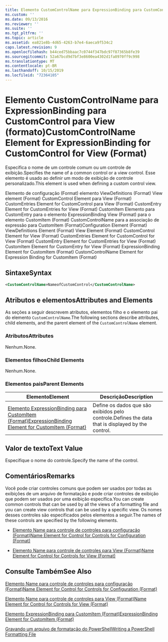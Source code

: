 ```yaml
---
title: Elemento CustomControlName para ExpressionBinding para CustomControl para View (Format) | Microsoft Docs
ms.custom: ''
ms.date: 09/13/2016
ms.reviewer: ''
ms.suite: ''
ms.tgt_pltfrm: ''
ms.topic: article
ms.assetid: ea821e8b-4d65-4263-b7e4-6aeca9f534c2
caps.latest.revision: 9
ms.openlocfilehash: b44ced75bbaac7c0744f347bdc97f87365b8fe39
ms.sourcegitcommit: 52a67bcd9d7bf3e8600ea4302d1fa8970ff9c998
ms.translationtype: MT
ms.contentlocale: pt-BR
ms.lasthandoff: 10/15/2019
ms.locfileid: "72364105"
---
```

# <a name="customcontrolname-element-for-expressionbinding-for-customcontrol-for-view-format"></a><span data-ttu-id="2d884-102">Elemento CustomControlName para ExpressionBinding para CustomControl para View (formato)</span><span class="sxs-lookup"><span data-stu-id="2d884-102">CustomControlName Element for ExpressionBinding for CustomControl for View (Format)</span></span>

<span data-ttu-id="2d884-103">Especifica o nome de um controle comum ou um controle de exibição.</span><span class="sxs-lookup"><span data-stu-id="2d884-103">Specifies the name of a common control or a view control.</span></span> <span data-ttu-id="2d884-104">Esse elemento é usado ao definir um modo de exibição de controle personalizado.</span><span class="sxs-lookup"><span data-stu-id="2d884-104">This element is used when defining a custom control view.</span></span>

<span data-ttu-id="2d884-105">Elemento de configuração (Format) elemento ViewDefinitions (Format) View element (Format) CustomControl Element para View (Format) CustomEntries Element for CustomControl para View (Format) CustomEntry Element for CustomEntries for View (Format) CustomItem Elemento para CustomEntry para o elemento ExpressionBinding View (Format) para o elemento CustomItem (Format) CustomControlName para a associação de expressão para CustomItem (Format)</span><span class="sxs-lookup"><span data-stu-id="2d884-105">Configuration Element (Format) ViewDefinitions Element (Format) View Element (Format) CustomControl Element for View (Format) CustomEntries Element for CustomControl for View (Format) CustomEntry Element for CustomEntries for View (Format) CustomItem Element for CustomEntry for View (Format) ExpressionBinding Element for CustomItem (Format) CustomControlName Element for Expression Binding for CustomItem (Format)</span></span>

## <a name="syntax"></a><span data-ttu-id="2d884-106">Sintaxe</span><span class="sxs-lookup"><span data-stu-id="2d884-106">Syntax</span></span>

```xml
<CustomControlName>NameofCustomControl</CustomControlName>
```

## <a name="attributes-and-elements"></a><span data-ttu-id="2d884-107">Atributos e elementos</span><span class="sxs-lookup"><span data-stu-id="2d884-107">Attributes and Elements</span></span>

<span data-ttu-id="2d884-108">As seções a seguir descrevem atributos, elementos filho e o elemento pai do elemento `CustomControlName`.</span><span class="sxs-lookup"><span data-stu-id="2d884-108">The following sections describe attributes, child elements, and the parent element of the `CustomControlName` element.</span></span>

### <a name="attributes"></a><span data-ttu-id="2d884-109">Atributos</span><span class="sxs-lookup"><span data-stu-id="2d884-109">Attributes</span></span>

<span data-ttu-id="2d884-110">Nenhum.</span><span class="sxs-lookup"><span data-stu-id="2d884-110">None.</span></span>

### <a name="child-elements"></a><span data-ttu-id="2d884-111">Elementos filhos</span><span class="sxs-lookup"><span data-stu-id="2d884-111">Child Elements</span></span>

<span data-ttu-id="2d884-112">Nenhum.</span><span class="sxs-lookup"><span data-stu-id="2d884-112">None.</span></span>

### <a name="parent-elements"></a><span data-ttu-id="2d884-113">Elementos pais</span><span class="sxs-lookup"><span data-stu-id="2d884-113">Parent Elements</span></span>

|<span data-ttu-id="2d884-114">Elemento</span><span class="sxs-lookup"><span data-stu-id="2d884-114">Element</span></span>|<span data-ttu-id="2d884-115">Descrição</span><span class="sxs-lookup"><span data-stu-id="2d884-115">Description</span></span>|
|-------------|-----------------|
|[<span data-ttu-id="2d884-116">Elemento ExpressionBinding para CustomItem (Format)</span><span class="sxs-lookup"><span data-stu-id="2d884-116">ExpressionBinding Element for CustomItem (Format)</span></span>](./expressionbinding-element-for-customitem-for-controls-for-configuration-format.md)|<span data-ttu-id="2d884-117">Define os dados que são exibidos pelo controle.</span><span class="sxs-lookup"><span data-stu-id="2d884-117">Defines the data that is displayed by the control.</span></span>|

## <a name="text-value"></a><span data-ttu-id="2d884-118">Valor de texto</span><span class="sxs-lookup"><span data-stu-id="2d884-118">Text Value</span></span>

<span data-ttu-id="2d884-119">Especifique o nome do controle.</span><span class="sxs-lookup"><span data-stu-id="2d884-119">Specify the name of the control.</span></span>

## <a name="remarks"></a><span data-ttu-id="2d884-120">Comentários</span><span class="sxs-lookup"><span data-stu-id="2d884-120">Remarks</span></span>

<span data-ttu-id="2d884-121">Você pode criar controles comuns que podem ser usados por todas as exibições de um arquivo de formatação e pode criar controles de exibição que podem ser usados por uma exibição específica.</span><span class="sxs-lookup"><span data-stu-id="2d884-121">You can create common controls that can be used by all the views of a formatting file and you can create view controls that can be used by a specific view.</span></span> <span data-ttu-id="2d884-122">Os nomes desses controles são especificados pelos elementos a seguir.</span><span class="sxs-lookup"><span data-stu-id="2d884-122">The names of these controls are specified by the following elements.</span></span>

- [<span data-ttu-id="2d884-123">Elemento Name para controle de controles para configuração (Format)</span><span class="sxs-lookup"><span data-stu-id="2d884-123">Name Element for Control for Controls for Configuration (Format)</span></span>](./name-element-for-control-for-controls-for-configuration-format.md)

- [<span data-ttu-id="2d884-124">Elemento Name para controle de controles para View (Format)</span><span class="sxs-lookup"><span data-stu-id="2d884-124">Name Element for Control for Controls for View (Format)</span></span>](./name-element-for-control-for-controls-for-view-format.md)

## <a name="see-also"></a><span data-ttu-id="2d884-125">Consulte Também</span><span class="sxs-lookup"><span data-stu-id="2d884-125">See Also</span></span>

[<span data-ttu-id="2d884-126">Elemento Name para controle de controles para configuração (Format)</span><span class="sxs-lookup"><span data-stu-id="2d884-126">Name Element for Control for Controls for Configuration (Format)</span></span>](./name-element-for-control-for-controls-for-configuration-format.md)

[<span data-ttu-id="2d884-127">Elemento Name para controle de controles para View (Format)</span><span class="sxs-lookup"><span data-stu-id="2d884-127">Name Element for Control for Controls for View (Format)</span></span>](./name-element-for-control-for-controls-for-view-format.md)

[<span data-ttu-id="2d884-128">Elemento ExpressionBinding para CustomItem (Format)</span><span class="sxs-lookup"><span data-stu-id="2d884-128">ExpressionBinding Element for CustomItem (Format)</span></span>](./expressionbinding-element-for-customitem-for-controls-for-configuration-format.md)

[<span data-ttu-id="2d884-129">Gravando um arquivo de formatação do PowerShell</span><span class="sxs-lookup"><span data-stu-id="2d884-129">Writing a PowerShell Formatting File</span></span>](./writing-a-powershell-formatting-file.md)
